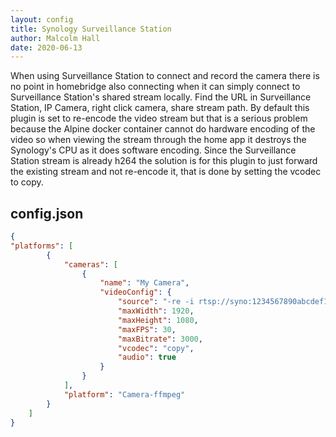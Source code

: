 ```yaml
---
layout: config
title: Synology Surveillance Station
author: Malcolm Hall
date: 2020-06-13
---
```

When using Surveillance Station to connect and record the camera there is no point in homebridge also connecting when it can simply connect to Surveillance Station's shared stream locally. Find the URL in Surveillance Station, IP Camera, right click camera, share stream path. By default this plugin is set to re-encode the video stream but that is a serious problem because the Alpine docker container cannot do hardware encoding of the video so when viewing the stream through the home app it destroys the Synology's CPU as it does software encoding. Since the Surveillance Station stream is already h264 the solution is for this plugin to just forward the existing stream and not re-encode it, that is done by setting the vcodec to copy.

## config.json

```json
{
"platforms": [
        {
            "cameras": [
                {
                    "name": "My Camera",
                    "videoConfig": {
                        "source": "-re -i rtsp://syno:1234567890abcdef1234567890abcdef@localhost:554/Sms=1.unicast",
                        "maxWidth": 1920,
                        "maxHeight": 1080,
                        "maxFPS": 30,
                        "maxBitrate": 3000,
                        "vcodec": "copy",
                        "audio": true
                    }
                }
            ],
            "platform": "Camera-ffmpeg"
        }
    ]
}
```

